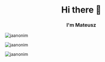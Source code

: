 <h1 align="center" > Hi there 👋 </h1>
<h3 align="center" > I'm Mateusz </h3>

<p aling="center">
<img src="https://github-profile-trophy.vercel.app/?username=jaanonim&theme=onedark&row=2&column=3" alt="jaanonim">
</p>

<p aling="center">
<img src="https://github-readme-stats.vercel.app/api/top-langs/?username=jaanonim&layout=compact&theme=onedark" alt="jaanonim">
</p>

<p aling="center">
<img src="https://github-readme-stats.vercel.app/api?username=jaanonim&theme=onedark" alt="jaanonim">
</p>

<!--
**jaanonim/jaanonim** is a ✨ _special_ ✨ repository because its `README.md` (this file) appears on your GitHub profile.

Here are some ideas to get you started:

- 🔭 I’m currently working on ...
- 🌱 I’m currently learning ...
- 👯 I’m looking to collaborate on ...
- 🤔 I’m looking for help with ...
- 💬 Ask me about ...
- 📫 How to reach me: ...
- 😄 Pronouns: ...
- ⚡ Fun fact: ...
-->
